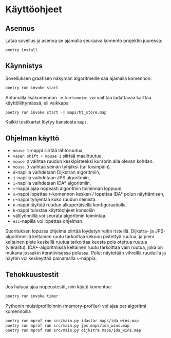 # Käyttöohjeet

## Asennus

Lataa sovellus ja asenna se ajamalla seuraava komento projektin juuressa:

``` bash
poetry install
```

## Käynnistys

Sovelluksen graafisen näkymän algoritmeille saa ajamalla komennon:

``` bash
poetry run invoke start
```

Antamalla lisäkomennon `-m kartannimi` voi vaihtaa ladattavaa karttaa käyttöliittymässä, eli vaikkapa

``` bash
poetry run invoke start -m maps/ht_store.map
```

Kaikki testikartat löytyy kansiosta `maps`.

## Ohjelman käyttö

- `mouse 1`-nappi siirtää lähtöruutua, 
- `vasen shift + mouse 1` siirtää maaliruutua,
- `mouse 2` vaihtaa ruudun keskipisteeksi kursorin alla olevan kohdan.
- `mouse 3` vaihtaa seinän tyhjäksi (tai toisinpäin).
- `d`-napilla vaihdetaan Dijkstran algoritmiin,
- `j`-napilla vaihdetaan JPS algoritmiin,
- `i`-napilla vaihdetaan IDA* algoritmiin,
- `r`-nappi ajaa nopeasti algoritmin toiminnan loppuun,
- `s`-nappi lopettaa r-komennon kesken / lopettaa IDA* polun näyttämisen,
- `c`-nappi tyhjentää koko ruudun seinistä.
- `n`-nappi täyttää ruudun alkuperäisellä konfiguraatiolla.
- `h`-nappi tulostaa käyttöohjeet konsoliin
- välilyönnillä voi seurata algoritmin toimintaa. 
- `esc`-napilla voi lopettaa ohjelman. 

Suorituksen lopussa ohjelma piirtää löydetyn reitin risteillä. Dijkstra- ja JPS-algoritmeillä keltainen ruutu tarkoittaa kekoon pistettyä ruutua, ja pieni keltainen piste keskellä ruutua tarkoittaa keosta pois otettua ruutua (vierailtu). IDA*-algoritmissä keltainen ruutu tarkoittaa vain ruutua, joka on mukana jossakin iteratiivisessa polussa. Polut näytetään vihreillä ruuduilla ja näytön voi keskeyttää painamalla `s`-nappia.

## Tehokkuustestit

Jos haluaa ajaa nopeustestit, niin käytä komentoa:

``` bash
poetry run invoke timer
```

Pythonin muistiprofiloinnin (memory-profiler) voi ajaa per algoritmi komennoilla 

``` bash
poetry run mprof run src/main.py idastar maps/ida_wins.map
poetry run mprof run src/main.py jps maps/ida_wins.map
poetry run mprof run src/main.py dijkstra maps/ida_wins.map
```
